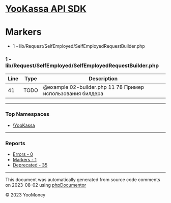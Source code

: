 # [YooKassa API SDK](../home.md)

# Markers
* 1 - lib/Request/SelfEmployed/SelfEmployedRequestBuilder.php
### 1 - lib/Request/SelfEmployed/SelfEmployedRequestBuilder.php
| Line | Type | Description |
| ---- | ---- | ----------- |
| 41 | TODO | @example 02-builder.php 11 78 Пример использования билдера |

---

### Top Namespaces

* [\YooKassa](../namespaces/yookassa.md)

---

### Reports
* [Errors - 0](../reports/errors.md)
* [Markers - 1](../reports/markers.md)
* [Deprecated - 35](../reports/deprecated.md)

---

This document was automatically generated from source code comments on 2023-08-02 using [phpDocumentor](http://www.phpdoc.org/)

&copy; 2023 YooMoney